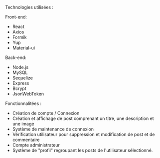 Technologies utilisées :

Front-end:

 - React
 - Axios
 - Formik
 - Yup
 - Material-ui

Back-end:

 - Node.js
 - MySQL
 - Sequelize
 - Express
 - Bcrypt
 - JsonWebToken
 
 Fonctionnalitées :
 
 - Création de compte / Connexion
 - Création et affichage de post comprenant un titre, une description et une image
 - Système de maintenance de connexion 
 - Vérification utilisateur pour suppression et modification de post et de commentaire
 - Compte administrateur 
 - Système de "profil" regroupant les posts de l'utilisateur sélectionné.
